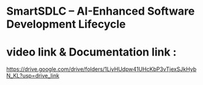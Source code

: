 # SmartSDLC – AI-Enhanced Software Development Lifecycle
# video link & Documentation link :
https://drive.google.com/drive/folders/1LiyHUdpw41UHcKbP3vTjexSJkHybN_KL?usp=drive_link
